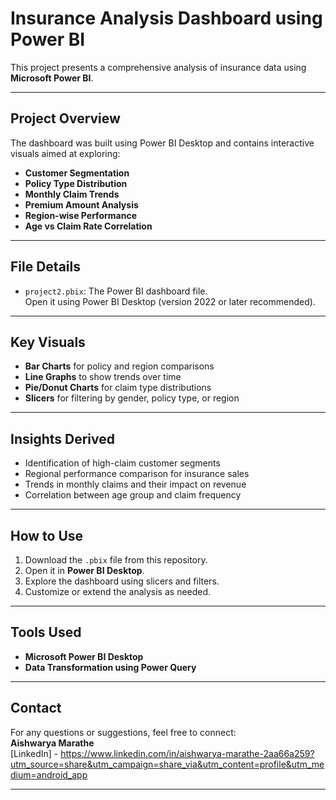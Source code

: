 # Insurance Analysis Dashboard using Power BI

This project presents a comprehensive analysis of insurance data using **Microsoft Power BI**. 

---

## Project Overview

The dashboard was built using Power BI Desktop and contains interactive visuals aimed at exploring:

- **Customer Segmentation**
- **Policy Type Distribution**
- **Monthly Claim Trends**
- **Premium Amount Analysis**
- **Region-wise Performance**
- **Age vs Claim Rate Correlation**

---

## File Details

- `project2.pbix`: The Power BI dashboard file.  
  Open it using Power BI Desktop (version 2022 or later recommended).

---

## Key Visuals

- **Bar Charts** for policy and region comparisons  
- **Line Graphs** to show trends over time  
- **Pie/Donut Charts** for claim type distributions    
- **Slicers** for filtering by gender, policy type, or region

---

## Insights Derived

- Identification of high-claim customer segments
- Regional performance comparison for insurance sales
- Trends in monthly claims and their impact on revenue
- Correlation between age group and claim frequency

---

## How to Use

1. Download the `.pbix` file from this repository.
2. Open it in **Power BI Desktop**.
3. Explore the dashboard using slicers and filters.
4. Customize or extend the analysis as needed.

---

## Tools Used

- **Microsoft Power BI Desktop**
- **Data Transformation using Power Query**
---

## Contact

For any questions or suggestions, feel free to connect:  
**Aishwarya Marathe**  
[LinkedIn] - https://www.linkedin.com/in/aishwarya-marathe-2aa66a259?utm_source=share&utm_campaign=share_via&utm_content=profile&utm_medium=android_app

---
